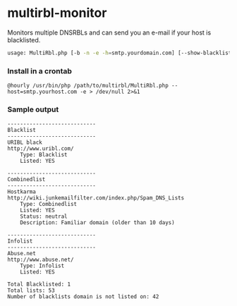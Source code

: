 # multirbl-monitor

Monitors multiple DNSRBLs and can send you an e-mail if your host is blacklisted.

```sh
usage: MultiRbl.php [-b -n -e -h=smtp.yourdomain.com] [--show-blacklists-only=y --no-color=y --email-if-bl=y --host=smtp.yourdomain.com]
```

### Install in a crontab
```
@hourly /usr/bin/php /path/to/multirbl/MultiRbl.php --host=smtp.yourhost.com -e > /dev/null 2>&1
```

### Sample output
```
----------------------------
Blacklist
----------------------------
URIBL black
http://www.uribl.com/
	Type: Blacklist
	Listed: YES

----------------------------
Combinedlist
----------------------------
Hostkarma
http://wiki.junkemailfilter.com/index.php/Spam_DNS_Lists
	Type: Combinedlist
	Listed: YES
	Status: neutral
	Description: Familiar domain (older than 10 days)

----------------------------
Infolist
----------------------------
Abuse.net
http://www.abuse.net/
	Type: Infolist
	Listed: YES

Total Blacklisted: 1
Total lists: 53
Number of blacklists domain is not listed on: 42
```
